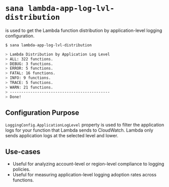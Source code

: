# `sana lambda-app-log-lvl-distribution`

is used to get the Lambda function distribution by application-level logging configuration.

```sh
$ sana lambda-app-log-lvl-distribution

> Lambda Distribution by Application Log Level
> ALL: 322 functions.
> DEBUG: 3 functions.
> ERROR: 5 functions.
> FATAL: 16 functions.
> INFO: 9 functions.
> TRACE: 5 functions.
> WARN: 21 functions.
> --------------------------------------------
> Done!
```

## Configuration Purpose

`LoggingConfig.ApplicationLogLevel` property is used to filter the application logs for your function that Lambda sends to CloudWatch. Lambda only sends application logs at the selected level and lower.

## Use-cases

- Useful for analyzing account-level or region-level compliance to logging policies.
- Useful for measuring application-level logging adoption rates across functions.
